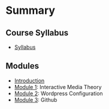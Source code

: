 # Summary

## Course Syllabus

* [Syllabus](syllabus.md)

## Modules

* [Introduction](Readme.md)
* [Module 1](module-01/readme.md): Interactive Media Theory
* [Module 2](module-02/readme.md): Wordpress Configuration
* [Module 3](module-03/readme.md): Github

